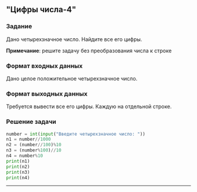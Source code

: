 ## "Цифры числа-4"

### Задание

Дано четырехзначное число. Найдите все его цифры.

**Примечание**: решите задачу без преобразования числа к строке

### Формат входных данных

Дано целое положительное четырехзначное число.

### Формат выходных данных

Требуется вывести все его цифры. Каждую на отдельной строке.

### Решение задачи

```python
number = int(input("Введите четырехзначное число: "))
n1 = number//1000
n2 = (number//100)%10
n3 = (number%100)//10
n4 = number%10
print(n1)
print(n2)
print(n3)
print(n4)
```

---

